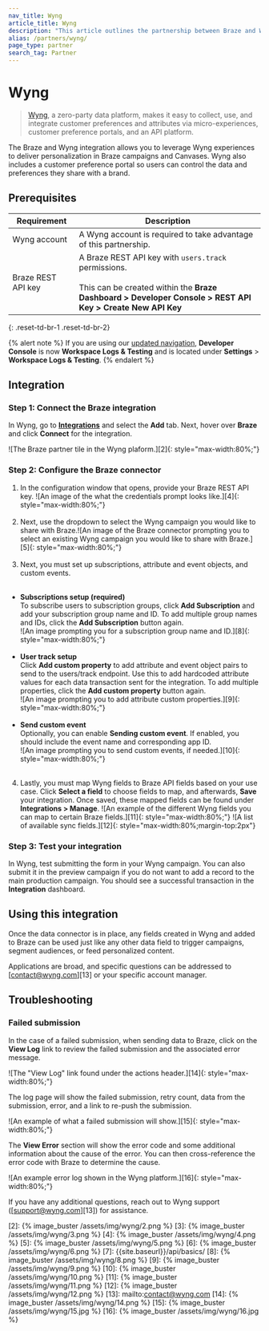```yaml
---
nav_title: Wyng
article_title: Wyng
description: "This article outlines the partnership between Braze and Wyng, a zero-party data platform, that makes it easy to collect, use, and integrate customer preferences and attributes via micro-experiences, customer preference portals, and an API platform."
alias: /partners/wyng/
page_type: partner
search_tag: Partner
---
```


# Wyng

> [Wyng][0], a zero-party data platform, makes it easy to collect, use, and integrate customer preferences and attributes via micro-experiences, customer preference portals, and an API platform.

The Braze and Wyng integration allows you to leverage Wyng experiences to deliver personalization in Braze campaigns and Canvases. Wyng also includes a customer preference portal so users can control the data and preferences they share with a brand.

## Prerequisites

| Requirement | Description |
| ----------- | ----------- |
| Wyng account | A Wyng account is required to take advantage of this partnership. |
| Braze REST API key | A Braze REST API key with `users.track` permissions. <br><br> This can be created within the **Braze Dashboard > Developer Console > REST API Key > Create New API Key** |
{: .reset-td-br-1 .reset-td-br-2}

{% alert note %}
If you are using our [updated navigation]({{site.baseurl}}/navigation/), **Developer Console** is now **Workspace Logs & Testing** and is located under **Settings** > **Workspace Logs & Testing**.
{% endalert %}

## Integration

### Step 1: Connect the Braze integration

In Wyng, go to [**Integrations**][1] and select the **Add** tab. Next, hover over **Braze** and click **Connect** for the integration.

![The Braze partner tile in the Wyng plaform.][2]{: style="max-width:80%;"}

### Step 2: Configure the Braze connector

1. In the configuration window that opens, provide your Braze REST API key.
![An image of the what the credentials prompt looks like.][4]{: style="max-width:80%;"}<br><br>
2. Next, use the dropdown to select the Wyng campaign you would like to share with Braze.![An image of the Braze connector prompting you to select an existing Wyng campaign you would like to share with Braze.][5]{: style="max-width:80%;"}<br><br>
3. Next, you must set up subscriptions, attribute and event objects, and custom events.<br><br>
- **Subscriptions setup (required)**<br>
To subscribe users to subscription groups, click **Add Subscription** and add your subscription group name and ID. To add multiple group names and IDs, click the **Add Subscription** button again.<br>![An image prompting you for a subscription group name and ID.][8]{: style="max-width:80%;"}<br><br>
- **User track setup**<br>
Click **Add custom property** to add attribute and event object pairs to send to the users/track endpoint. Use this to add hardcoded attribute values for each data transaction sent for the integration. To add multiple properties, click the **Add custom property** button again.<br>![An image prompting you to add attribute custom properties.][9]{: style="max-width:80%;"}<br><br>
- **Send custom event**<br>
Optionally, you can enable **Sending custom event**. If enabled, you should include the event name and corresponding app ID.<br>![An image prompting you to send custom events, if needed.][10]{: style="max-width:80%;"}<br><br>
4. Lastly, you must map Wyng fields to Braze API fields based on your use case. Click **Select a field** to choose fields to map, and afterwards, **Save** your integration. Once saved, these mapped fields can be found under **Integrations > Manage**.
![An example of the different Wyng fields you can map to certain Braze fields.][11]{: style="max-width:80%;"}
![A list of available sync fields.][12]{: style="max-width:80%;margin-top:2px"}

### Step 3: Test your integration

In Wyng, test submitting the form in your Wyng campaign. You can also submit it in the preview campaign if you do not want to add a record to the main production campaign. You should see a successful transaction in the **Integration** dashboard.

## Using this integration

Once the data connector is in place, any fields created in Wyng and added to Braze can be used just like any other data field to trigger campaigns, segment audiences, or feed personalized content.

Applications are broad, and specific questions can be addressed to [contact@wyng.com][13] or your specific account manager.

## Troubleshooting

### Failed submission

In the case of a failed submission, when sending data to Braze, click on the **View Log** link to review the failed submission and the associated error message.

![The "View Log" link found under the actions header.][14]{: style="max-width:80%;"}

The log page will show the failed submission, retry count, data from the submission, error, and a link to re-push the submission.

![An example of what a failed submission will show.][15]{: style="max-width:80%;"}

The **View Error** section will show the error code and some additional information about the cause of the error. You can then cross-reference the error code with Braze to determine the cause.

![An example error log shown in the Wyng platform.][16]{: style="max-width:80%;"}

If you have any additional questions, reach out to Wyng support ([support@wyng.com][13]) for assistance.

[0]: https://wyng.com/
[1]: https://wyng.com/dashboard/integrations/
[2]: {% image_buster /assets/img/wyng/2.png %}
[3]: {% image_buster /assets/img/wyng/3.png %}
[4]: {% image_buster /assets/img/wyng/4.png %}
[5]: {% image_buster /assets/img/wyng/5.png %}
[6]: {% image_buster /assets/img/wyng/6.png %}
[7]: {{site.baseurl}}/api/basics/
[8]: {% image_buster /assets/img/wyng/8.png %}
[9]: {% image_buster /assets/img/wyng/9.png %}
[10]: {% image_buster /assets/img/wyng/10.png %}
[11]: {% image_buster /assets/img/wyng/11.png %}
[12]: {% image_buster /assets/img/wyng/12.png %}
[13]: mailto:contact@wyng.com
[14]: {% image_buster /assets/img/wyng/14.png %}
[15]: {% image_buster /assets/img/wyng/15.jpg %}
[16]: {% image_buster /assets/img/wyng/16.jpg %}